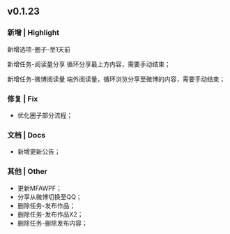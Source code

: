## v0.1.23

### 新增 | Highlight

新增选项-圈子-至1天前

新增任务-阅读量分享 
循环分享最上方内容，需要手动结束；

新增任务-微博阅读量 
端外阅读量，循环浏览分享至微博的内容，需要手动结束；

### 修复 | Fix

* 优化圈子部分流程；

### 文档 | Docs

* 新增更新公告；

### 其他 | Other

* 更新MFAWPF； 
* 分享从微博切换至QQ；
* 删除任务-发布作品；
* 删除任务-发布作品X2；
* 删除任务-删除发布内容；